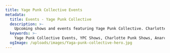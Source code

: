 ```yaml
---
title: Yage Punk Collective Events
metadata:
  title: Events - Yage Punk Collective
  description: >-
    Upcoming shows and events featuring Yage Punk Collective. Charlotte's premier anarchist punk collective performing live music and supporting local communities.
  keywords: >-
    Yage Punk Collective Events, YPC Shows, Charlotte Punk Shows, Anarcho Punk Events, Queer Punk Shows, Live Music Charlotte, Punk Rock Events
  ogImage: /uploads/images/Yaga-punk-collective-hero.jpg
---
```

